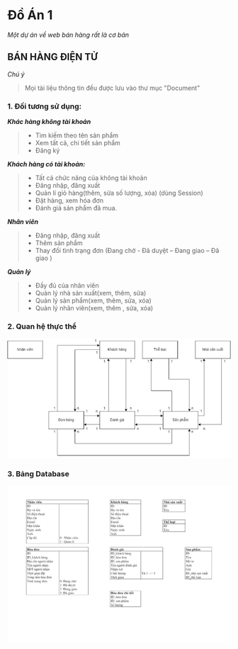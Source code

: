 # Đồ Án 1
*Một dự án về web bán hàng rất là cơ bản*


## BÁN HÀNG ĐIỆN TỬ
*Chú ý*
>Mọi tài liệu thông tin đều được lưu vào thư mục "Document"
### 1. Đối tương sử dụng:
***Khác hàng không tài khoản***

>+ Tìm kiếm theo tên sản phẩm
>+ Xem tất cả, chi tiết sản phẩm
>+ Đăng ký

***Khách hàng có tài khoản:***

>+ Tất cả chức năng của không tài khoản
>+ Đăng nhập, đăng xuất
>+ Quản lí giỏ hàng(thêm, sửa số lượng, xóa) (dùng Session)
>+ Đặt hàng, xem hóa đơn
>+ Đánh giá sản phẩm đã mua.

***Nhân viên***

>+ Đăng nhập, đăng xuất
>+ Thêm sản phẩm
>+ Thay đổi tình trạng đơn (Đang chờ - Đã duyệt – Đang giao – Đã giao ) 

***Quản lý***

>+ Đầy đủ của nhân viên
>+ Quản lý nhà sản xuất(xem, thêm, sửa)
>+ Quản lý sản phẩm(xem, thêm, sửa, xóa)
>+ Quản lý nhân viên(xem, thêm , sửa, xóa)


### 2. Quan hệ thực thể

<img src = "./Document/Quan hệ thực thể .png"  witdh = ""/>



### 3. Bảng Database 

<img src = "./Document/Database.png" witdh  = "100%">


  